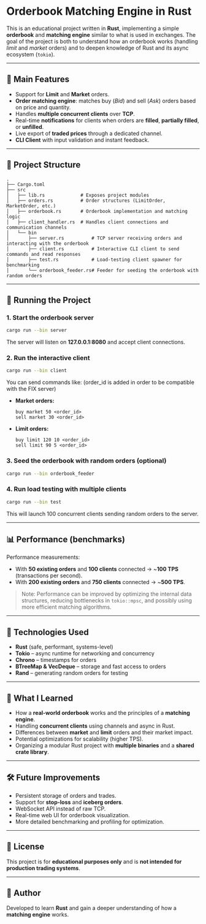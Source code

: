 # Orderbook Matching Engine in Rust

This is an educational project written in **Rust**, implementing a simple **orderbook** and **matching engine** similar to what is used in exchanges. The goal of the project is both to understand how an orderbook works (handling *limit* and *market* orders) and to deepen knowledge of Rust and its async ecosystem (`tokio`).

---

## 📌 Main Features
- Support for **Limit** and **Market** orders.
- **Order matching engine**: matches buy (*Bid*) and sell (*Ask*) orders based on price and quantity.
- Handles **multiple concurrent clients** over **TCP**.
- Real-time **notifications** for clients when orders are **filled**, **partially filled**, or **unfilled**.
- Live export of **traded prices** through a dedicated channel.
- **CLI Client** with input validation and instant feedback.

---

## 📂 Project Structure

```text
.
├── Cargo.toml
├── src
│   ├── lib.rs             # Exposes project modules
│   ├── orders.rs          # Order structures (LimitOrder, MarketOrder, etc.)
│   ├── orderbook.rs       # Orderbook implementation and matching logic
│   ├── client_handler.rs  # Handles client connections and communication channels
│   └── bin
│       ├── server.rs          # TCP server receiving orders and interacting with the orderbook
│       ├── client.rs          # Interactive CLI client to send commands and read responses
│       ├── test.rs            # Load-testing client spawner for benchmarking
│       └── orderbook_feeder.rs# Feeder for seeding the orderbook with random orders
```

---

## 🚀 Running the Project

### 1. Start the orderbook server
```bash
cargo run --bin server
```

The server will listen on **127.0.0.1:8080** and accept client connections.

### 2. Run the interactive client
```bash
cargo run --bin client
```

You can send commands like:
(order_id is added in order to be compatible with the FIX server)
- **Market orders:**
  ```
  buy market 50 <order_id>
  sell market 30 <order_id>
  ```
- **Limit orders:**
  ```
  buy limit 120 10 <order_id>
  sell limit 90 5 <order_id>
  ```

### 3. Seed the orderbook with random orders (optional)
```bash
cargo run --bin orderbook_feeder
```

### 4. Run load testing with multiple clients
```bash
cargo run --bin test
```

This will launch 100 concurrent clients sending random orders to the server.

---

## 📊 Performance (benchmarks)

Performance measurements:
- With **50 existing orders** and **100 clients** connected → ~**100 TPS** (transactions per second).
- With **200 existing orders** and **750 clients** connected → ~**500 TPS**.

> Note: Performance can be improved by optimizing the internal data structures, reducing bottlenecks in `tokio::mpsc`, and possibly using more efficient matching algorithms.

---

## 🔧 Technologies Used
- **Rust** (safe, performant, systems-level)
- **Tokio** – async runtime for networking and concurrency
- **Chrono** – timestamps for orders
- **BTreeMap & VecDeque** – storage and fast access to orders
- **Rand** – generating random orders for testing

---

## 📖 What I Learned
- How a **real-world orderbook** works and the principles of a **matching engine**.
- Handling **concurrent clients** using channels and async in Rust.
- Differences between **market** and **limit** orders and their market impact.
- Potential optimizations for scalability (higher TPS).
- Organizing a modular Rust project with **multiple binaries** and a **shared crate library**.

---

## 🛠 Future Improvements
- Persistent storage of orders and trades.
- Support for **stop-loss** and **iceberg orders**.
- WebSocket API instead of raw TCP.
- Real-time web UI for orderbook visualization.
- More detailed benchmarking and profiling for optimization.

---

## 📜 License
This project is for **educational purposes only** and is **not intended for production trading systems**.

---

## 👤 Author
Developed to learn **Rust** and gain a deeper understanding of how a **matching engine** works.
